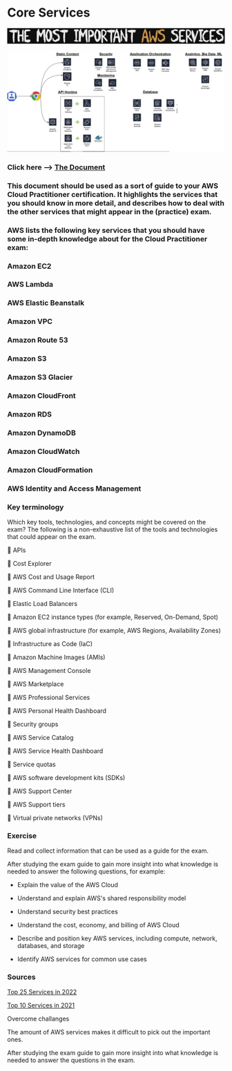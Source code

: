 # Core Services

![Services](../00_includes/AWS-04%20Core%20Services/Core-Services-1.PNG)

![Services2](../00_includes/AWS-04%20Core%20Services/Screenshot-198-1024x474.jpg)

### Click here --> [The Document](https://d1.awsstatic.com/training-and-certification/docs-cloud-practitioner/AWS-Certified-Cloud-Practitioner_Exam-Guide.pdf)

### This document should be used as a sort of guide to your AWS Cloud Practitioner certification. It highlights the services that you should know in more detail, and describes how to deal with the other services that might appear in the (practice) exam.

### AWS lists the following key services that you should have some in-depth knowledge about for the Cloud Practitioner exam:

### Amazon EC2

### AWS Lambda

### AWS Elastic Beanstalk

### Amazon VPC

### Amazon Route 53

### Amazon S3

### Amazon S3 Glacier

### Amazon CloudFront

### Amazon RDS

### Amazon DynamoDB

### Amazon CloudWatch

### Amazon CloudFormation

### AWS Identity and Access Management


### Key terminology

Which key tools, technologies, and concepts might be covered on the exam?
The following is a non-exhaustive list of the tools and technologies that could appear on the exam.

 APIs

 Cost Explorer

 AWS Cost and Usage Report

 AWS Command Line Interface (CLI)

 Elastic Load Balancers

 Amazon EC2 instance types (for example, Reserved, On-Demand, Spot)

 AWS global infrastructure (for example, AWS Regions, Availability Zones)

 Infrastructure as Code (IaC)

 Amazon Machine Images (AMIs)

 AWS Management Console

 AWS Marketplace

 AWS Professional Services

 AWS Personal Health Dashboard

 Security groups

 AWS Service Catalog

 AWS Service Health Dashboard

 Service quotas

 AWS software development kits (SDKs)

 AWS Support Center

 AWS Support tiers

 Virtual private networks (VPNs)


### Exercise

Read and collect information that can be used as a guide for the exam.

After studying the exam guide to gain more insight into what knowledge is needed to answer the following questions, for example:

- Explain the value of the AWS Cloud

- Understand and explain AWS's shared responsibility model

- Understand security best practices

- Understand the cost, economy, and billing of AWS Cloud

- Describe and position key AWS services, including compute, network, databases, and
storage

- Identify AWS services for common use cases

### Sources

[Top 25 Services in 2022](https://allcode.com/top-aws-services/)

[Top 10 Services in 2021](https://insider.ssi-net.com/insights/the-top-10-most-used-aws-services)

Overcome challanges

The amount of AWS services makes it difficult to pick out the important ones.

After studying the exam guide to gain more insight into what knowledge is needed to answer the questions in the exam.

